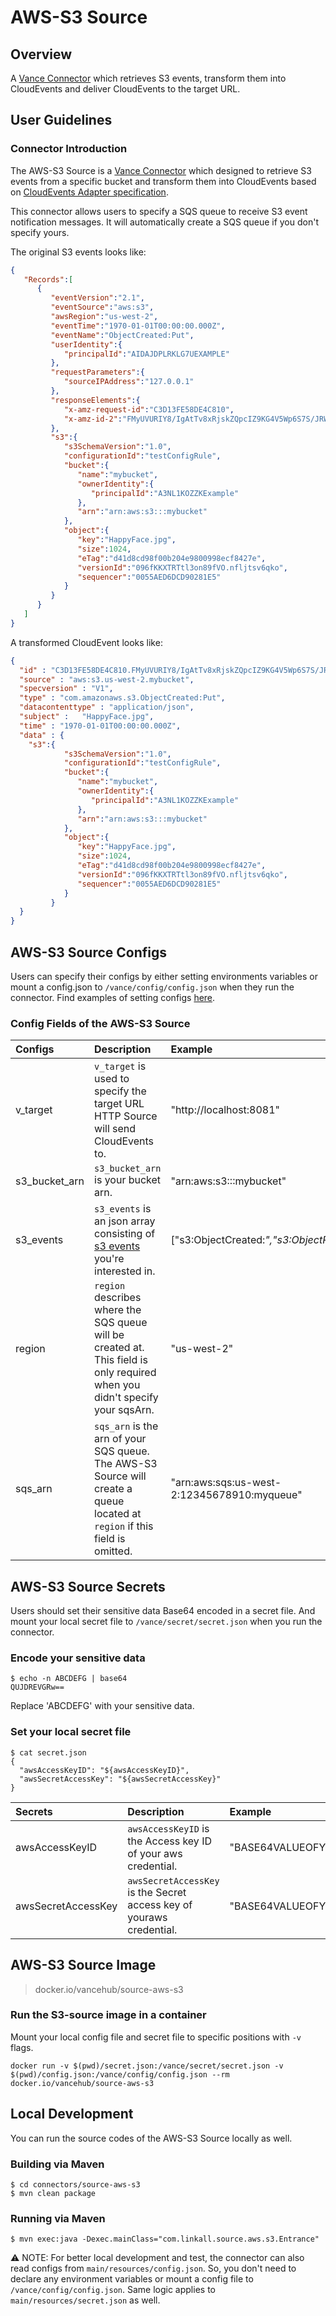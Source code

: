 # AWS-S3 Source 

## Overview

A [Vance Connector][vc] which retrieves S3 events, transform them into CloudEvents and deliver CloudEvents to the target URL.

## User Guidelines

### Connector Introduction

The AWS-S3 Source is a [Vance Connector][vc] which designed to retrieve S3 events from a specific bucket and 
transform them into CloudEvents based on [CloudEvents Adapter specification][ceas].

This connector allows users to specify a SQS queue to receive S3 event notification messages. 
It will automatically create a SQS queue if you don't specify yours.

The original S3 events looks like:

```json
{  
   "Records":[  
      {  
         "eventVersion":"2.1",
         "eventSource":"aws:s3",
         "awsRegion":"us-west-2",
         "eventTime":"1970-01-01T00:00:00.000Z",
         "eventName":"ObjectCreated:Put",
         "userIdentity":{  
            "principalId":"AIDAJDPLRKLG7UEXAMPLE"
         },
         "requestParameters":{  
            "sourceIPAddress":"127.0.0.1"
         },
         "responseElements":{  
            "x-amz-request-id":"C3D13FE58DE4C810",
            "x-amz-id-2":"FMyUVURIY8/IgAtTv8xRjskZQpcIZ9KG4V5Wp6S7S/JRWeUWerMUE5JgHvANOjpD"
         },
         "s3":{  
            "s3SchemaVersion":"1.0",
            "configurationId":"testConfigRule",
            "bucket":{  
               "name":"mybucket",
               "ownerIdentity":{  
                  "principalId":"A3NL1KOZZKExample"
               },
               "arn":"arn:aws:s3:::mybucket"
            },
            "object":{  
               "key":"HappyFace.jpg",
               "size":1024,
               "eTag":"d41d8cd98f00b204e9800998ecf8427e",
               "versionId":"096fKKXTRTtl3on89fVO.nfljtsv6qko",
               "sequencer":"0055AED6DCD90281E5"
            }
         }
      }
   ]
}
```

A transformed CloudEvent looks like:

``` json
{
  "id" : "C3D13FE58DE4C810.FMyUVURIY8/IgAtTv8xRjskZQpcIZ9KG4V5Wp6S7S/JRWeUWerMUE5JgHvANOjpD",
  "source" : "aws:s3.us-west-2.mybucket",
  "specversion" : "V1",
  "type" : "com.amazonaws.s3.ObjectCreated:Put",
  "datacontenttype" : "application/json",
  "subject" :	"HappyFace.jpg",
  "time" : "1970-01-01T00:00:00.000Z",
  "data" : {
    "s3":{  
            "s3SchemaVersion":"1.0",
            "configurationId":"testConfigRule",
            "bucket":{  
               "name":"mybucket",
               "ownerIdentity":{  
                  "principalId":"A3NL1KOZZKExample"
               },
               "arn":"arn:aws:s3:::mybucket"
            },
            "object":{  
               "key":"HappyFace.jpg",
               "size":1024,
               "eTag":"d41d8cd98f00b204e9800998ecf8427e",
               "versionId":"096fKKXTRTtl3on89fVO.nfljtsv6qko",
               "sequencer":"0055AED6DCD90281E5"
            }
         }
  }
}
```

## AWS-S3 Source Configs

Users can specify their configs by either setting environments variables or mount a config.json to
`/vance/config/config.json` when they run the connector. Find examples of setting configs [here][config].

### Config Fields of the AWS-S3 Source

| Configs   | Description                                                                     | Example                 | Required                 |
|:----------|:--------------------------------------------------------------------------------|:------------------------|:------------------------|
| v_target  | `v_target` is used to specify the target URL HTTP Source will send CloudEvents to. | "http://localhost:8081" |**YES** |
| s3_bucket_arn    | `s3_bucket_arn` is your bucket arn. | "arn:aws:s3:::mybucket"                  |**YES** |
| s3_events    | `s3_events` is an json array consisting of [s3 events](https://docs.aws.amazon.com/AmazonS3/latest/userguide/notification-how-to-event-types-and-destinations.html) you're interested in. | ["s3:ObjectCreated:*","s3:ObjectRemoved:*"]                  |**YES** |
| region    | `region` describes where the SQS queue will be created at. This field is only required when you didn't specify your sqsArn.| "us-west-2"                  |**NO** |
| sqs_arn    | `sqs_arn` is the arn of your SQS queue. The AWS-S3 Source will create a queue located at `region` if this field is omitted.| "arn:aws:sqs:us-west-2:12345678910:myqueue"                  |**NO** |

## AWS-S3 Source Secrets

Users should set their sensitive data Base64 encoded in a secret file. And mount your local secret file to `/vance/secret/secret.json` when you run the connector.

### Encode your sensitive data

```shell
$ echo -n ABCDEFG | base64
QUJDREVGRw==
```

Replace 'ABCDEFG' with your sensitive data.

### Set your local secret file

```shell
$ cat secret.json
{
  "awsAccessKeyID": "${awsAccessKeyID}",
  "awsSecretAccessKey": "${awsSecretAccessKey}"
}
```

| Secrets   | Description                                                                     | Example                 | Required                 |
|:----------|:--------------------------------------------------------------------------------|:------------------------|:------------------------|
| awsAccessKeyID  | `awsAccessKeyID` is the Access key ID of your aws credential. | "BASE64VALUEOFYOURACCESSKEY=" |**YES** |
| awsSecretAccessKey    | `awsSecretAccessKey` is the Secret access key of youraws credential. | "BASE64VALUEOFYOURSECRETKEY="                  |**YES** |


## AWS-S3 Source Image

> docker.io/vancehub/source-aws-s3

### Run the S3-source image in a container

Mount your local config file and secret file to specific positions with `-v` flags.

```shell
docker run -v $(pwd)/secret.json:/vance/secret/secret.json -v $(pwd)/config.json:/vance/config/config.json --rm docker.io/vancehub/source-aws-s3
```

## Local Development

You can run the source codes of the AWS-S3 Source locally as well.

### Building via Maven

```shell
$ cd connectors/source-aws-s3
$ mvn clean package
```

### Running via Maven

```shell
$ mvn exec:java -Dexec.mainClass="com.linkall.source.aws.s3.Entrance"
```

⚠️ NOTE: For better local development and test, the connector can also read configs from `main/resources/config.json`. So, you don't need to 
declare any environment variables or mount a config file to `/vance/config/config.json`. Same logic applies to `main/resources/secret.json` as well.

[vc]: https://github.com/linkall-labs/vance-docs/blob/main/docs/concept.md
[config]: https://github.com/linkall-labs/vance-docs/blob/main/docs/connector.md
[ceas]: https://github.com/cloudevents/spec/blob/main/cloudevents/adapters/aws-s3.md